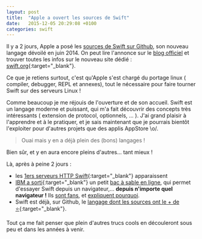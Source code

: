 ```yaml
---
layout: post
title:  "Apple a ouvert les sources de Swift"
date:   2015-12-05 20:29:08 +0100
categories: swift
---
```

Il y a 2 jours, Apple a posé les <a href="http://github.com/apple/swift" target="_blank">sources de Swift sur Github</a>, son nouveau langage dévoilé en juin 2014.
On peut lire l'annonce sur le [blog officiel]((https://developer.apple.com/swift/blog/?id=34)) et trouver toutes les infos sur le nouveau site dédié : [swift.org](http://swift.org){:target="_blank"}.

Ce que je retiens surtout, c'est qu'Apple s'est chargé du portage linux ( compiler, debugger, REPL et annexes), tout le nécessaire pour faire tourner Swift sur des serveurs Linux !

Comme beaucoup je me réjouis de l'ouverture et de son accueil. Swift est un langage moderne et puissant,
qui m'a fait découvrir des concepts très intéressants ( extension de protocol, optionnels, ... ).
J'ai grand plaisir à l'apprendre et à le pratiquer, et je sais maintenant que je pourrais bientôt l'exploiter pour d'autres projets que des applis AppStore \o/.


> Ouai mais y en a déjà plein des (bons) langages !

Bien sûr, et y en aura encore pleins d'autres... tant mieux !

Là, après à peine 2 jours :

+ les [1ers serveurs HTTP Swift](https://github.com/huytd/swift-http){:target="_blank"} apparaissent
+ [IBM a sorti](https://developer.ibm.com/swift/2015/12/03/introducing-the-ibm-swift-sandbox/){:target="_blank"} un petit [bac à sable en ligne](http://swiftlang.ng.bluemix.net/), qui permet d'essayer Swift depuis un navigateur,... **depuis n'importe quel navigateur !** Ils [sont fans](https://developer.ibm.com/swift/2015/12/03/why-im-excited-about-swift-and-you-should-be-too/), et [expliquent pourquoi](https://developer.ibm.com/swift/2015/12/03/swift-moves-to-open-source-a-development-perspective/).
+ Swift est déjà, sur Github, le [langage dont les sources ont le + de :star:](https://github.com/showcases/programming-languages){:target="_blank"}.

Tout ça me fait penser que plein d'autres trucs cools en découleront sous peu et dans les années à venir.



